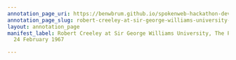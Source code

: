 ```yaml
---
annotation_page_uri: https://benwbrum.github.io/spokenweb-hackathon-development/annotations/robert-creeley-at-sir-george-williams-university-the-poetry-series-24-february-1967-canvas-1-audience-.json
annotation_page_slug: robert-creeley-at-sir-george-williams-university-the-poetry-series-24-february-1967-canvas-1-audience-
layout: annotation_page
manifest_label: Robert Creeley at Sir George Williams University, The Poetry Series,
  24 February 1967

---
```

